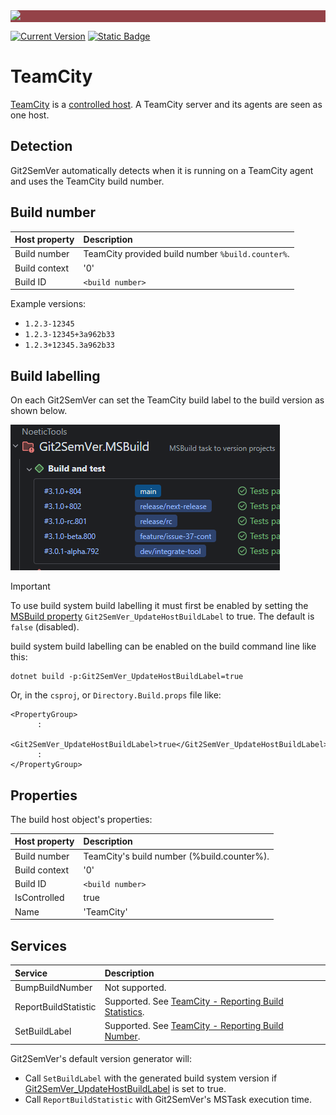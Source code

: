 ﻿---
uid: teamcity
---

<div style="background-color:#944248;padding:0px;margin-bottom:0.5em">
  <img src="https://noetictools.github.io/Git2SemVer.MSBuild/Images/Git2SemVer_banner_840x70.png"/>
</div>

[![Current Version](https://img.shields.io/nuget/v/NoeticTools.Git2SemVer.MSBuild?label=Git2SemVer.MSBuild)](https://www.nuget.org/packages/NoeticTools.Git2SemVer.MsBuild)
<a href="https://github.com/NoeticTools/Git2SemVer">
  ![Static Badge](https://img.shields.io/badge/GitHub%20project-944248?logo=github)
</a>

# TeamCity

[TeamCity](https://www.jetbrains.com/teamcity/) is a [controlled host](xref:glossary#controlled-host). A TeamCity server and its agents are seen as one host.

## Detection

Git2SemVer automatically detects when it is running on a TeamCity agent and uses the TeamCity build number.

## Build number

| Host property | Description  |
|:--            |:--           |
| Build number  | TeamCity provided build number `%build.counter%`. |
| Build context | '0'          |
| Build ID      | `<build number>`  |

Example versions: 
* `1.2.3-12345`
* `1.2.3-12345+3a962b33`
* `1.2.3+12345.3a962b33`

## Build labelling

On each Git2SemVer can set the TeamCity build label to the build version as shown below.

![TeamCity build labeling example](../../Images/TeamCity-BuildLabels.png "TeamCity build labeling")

> [!IMPORTANT]
> To use build system build labelling it must first be enabled by setting the [MSBuild property](xref:msbuild-properties) `Git2SemVer_UpdateHostBuildLabel` to true.
> The default is `false` (disabled).

build system build labelling can be enabled on the build command line like this:

```
dotnet build -p:Git2SemVer_UpdateHostBuildLabel=true
```

Or, in the `csproj`, or `Directory.Build.props` file like:

```
<PropertyGroup>
      :
  <Git2SemVer_UpdateHostBuildLabel>true</Git2SemVer_UpdateHostBuildLabel>
      :
</PropertyGroup>
```

## Properties

The build host object's properties:

| Host property | Description      |
|:--            |:--               |
| Build number  | TeamCity's build number (%build.counter%). |
| Build context | '0'              |
| Build ID      | `<build number>` |
| IsControlled  | true             |
| Name          | 'TeamCity'       |

## Services

| Service               | Description     |
|:--                    |:--              |
| BumpBuildNumber       | Not supported.  |
| ReportBuildStatistic  | Supported. See [TeamCity - Reporting Build Statistics](https://www.jetbrains.com/help/teamcity/service-messages.html#Reporting+Build+Statistics). |
| SetBuildLabel         | Supported. See [TeamCity - Reporting Build Number](https://www.jetbrains.com/help/teamcity/service-messages.html#Reporting+Build+Number). |

Git2SemVer's default version generator will:

* Call `SetBuildLabel` with the generated build system version if [Git2SemVer_UpdateHostBuildLabel](xref:msbuild-properties##inputs) is set to true.
* Call `ReportBuildStatistic` with Git2SemVer's MSTask execution time.